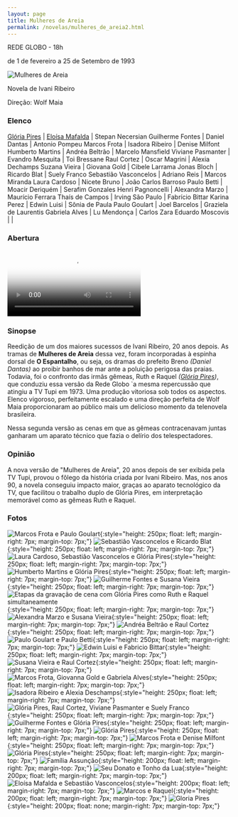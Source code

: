```yaml
---
layout: page
title: Mulheres de Areia
permalink: /novelas/mulheres_de_areia2.html
---
```


REDE GLOBO - 18h

de 1 de fevereiro a 25 de Setembro de 1993

![Mulheres de Areia](/novelas/img/mulheres_de_areia_logo.jpg)

Novela de Ivani Ribeiro

Direção: Wolf Maia

### Elenco

[Glória Pires](/novelas/gloria_pires.html) | [Eloísa Mafalda](/novelas/eloisa_mafalda.html) | Stepan Necersian
Guilherme Fontes | Daniel Dantas | Antonio Pompeu
Marcos Frota | Isadora Ribeiro | Denise Milfont
Humberto Martins | Andréa Beltrão | Marcelo Mansfield
Viviane Pasmanter | Evandro Mesquita | Toi Bressane
Raul Cortez | Oscar Magrini | Alexia Dechamps
Suzana Vieira | Giovana Gold | Cibele Larrama
Jonas Bloch | Ricardo Blat | Suely Franco
Sebastião Vasconcelos | Adriano Reis | Marcos Miranda
Laura Cardoso | Nicete Bruno | João Carlos Barroso
Paulo Betti | Moacir Deriquém | Serafim Gonzales
Henri Pagnoncelli | Alexandra Marzo | Maurício Ferrara
Thaís de Campos | Irving São Paulo | Fabrício Bittar
Karina Perez | Edwin Luisi | Sônia de Paula
Paulo Goulart | Joel Barcelos | Graziela de Laurentis
Gabriela Alves | Lu Mendonça | Carlos Zara
Eduardo Moscovis | |

### Abertura

<video poster="/novelas/img/mulheres_de_areia_abertura.png" id="player" playsinline controls>
    <source src="https://124700.selcdn.ru/srv.victor3d.com.br/novelas/mulheres_de_areia_1993.mp4" type="video/mp4">
</video>

### Sinopse

Reedição de um dos maiores sucessos de Ivani Ribeiro, 20 anos depois. As tramas de **Mulheres de Areia** dessa vez, foram incorporadas à espinha dorsal de **O Espantalho**, ou seja, os dramas do prefeito Breno *(Daniel Dantas)* ao proibir banhos de mar ante a poluição perigosa das praias. Todavia, foi o confronto das irmãs gêmeas, Ruth e Raquel *([Glória Pires](/novelas/gloria_pires.html))*, que conduziu essa versão da Rede Globo `a mesma repercussão que atingiu a TV Tupi em 1973. Uma produção vitoriosa sob todos os aspectos. Elenco vigoroso, perfeitamente escalado e uma direção perfeita de Wolf Maia proporcionaram ao público mais um delicioso momento da telenovela brasileira.

Nessa segunda versão as cenas em que as gêmeas contracenavam juntas ganharam um aparato técnico que fazia o delírio dos telespectadores.

### Opinião

A nova versão de "Mulheres de Areia", 20 anos depois de ser exibida pela TV Tupi, provou o fôlego da história criada por Ivani Ribeiro. Mas, nos anos 90, a novela conseguiu impacto maior, graças ao aparato tecnológico da TV, que facilitou o trabalho duplo de Glória Pires, em interpretação memorável como as gêmeas Ruth e Raquel.

### Fotos

![Marcos Frota e Paulo Goulart](/novelas/img/mulheres_de_areia_marcos_frota_e_paulo_goulart.jpg){:style="height: 250px; float: left; margin-right: 7px; margin-top: 7px;"}
![Sebastião Vasconcelos e Ricardo Blat](/novelas/img/mulheres_de_areia_sebastiao_vasconcellos_e_ricardo_blat.jpg){:style="height: 250px; float: left; margin-right: 7px; margin-top: 7px;"}
![Laura Cardoso, Sebastião Vasconcelos e Glória Pires](/novelas/img/mulheres_de_areia_laura_cardoso_sebastiao_vasconcelos_e_gloria_pires.jpg){:style="height: 250px; float: left; margin-right: 7px; margin-top: 7px;"}
![Humberto Martins e Glória Pires](/novelas/img/mulheres_de_areia_humberto_martins_e_gloria_pires.jpg){:style="height: 250px; float: left; margin-right: 7px; margin-top: 7px;"}
![Guilherme Fontes e Susana Vieira](/novelas/img/mulheres_de_areia_guilherme_fontes_e_susana_vieira.jpg){:style="height: 250px; float: left; margin-right: 7px; margin-top: 7px;"}
![Etapas da gravação de cena com Glória Pires como Ruth e Raquel simultaneamente](/novelas/img/mulheres_de_areia_ruth_e_raquel.jpg){:style="height: 250px; float: left; margin-right: 7px; margin-top: 7px;"}
![Alexandra Marzo e Susana Vieira](/novelas/img/mulheres_de_areia_alexandra_marzo_e_susana_vieira.jpg){:style="height: 250px; float: left; margin-right: 7px; margin-top: 7px;"}
![Andréa Beltrão e Raul Cortez](/novelas/img/mulheres_de_areia_andrea_beltrao_e_raul_cortez.jpg){:style="height: 250px; float: left; margin-right: 7px; margin-top: 7px;"}
![Paulo Goulart e Paulo Betti](/novelas/img/mulheres_de_areia_paulo_goulart_e_paulo_betti.jpg){:style="height: 250px; float: left; margin-right: 7px; margin-top: 7px;"}
![Edwin Luisi e Fabricio Bittar](/novelas/img/mulheres_de_areia_edwin_luisi_e_fabricio_bittar.jpg){:style="height: 250px; float: left; margin-right: 7px; margin-top: 7px;"}
![Susana Vieira e Raul Cortez](/novelas/img/mulheres_de_areia_susana_vieira_e_raul_cortez.jpg){:style="height: 250px; float: left; margin-right: 7px; margin-top: 7px;"}
![Marcos Frota, Giovanna Gold e Gabriela Alves](/novelas/img/mulheres_de_areia_marcos_frota_giovanna_gold_e_gabriela_alves.jpg){:style="height: 250px; float: left; margin-right: 7px; margin-top: 7px;"}
![Isadora Ribeiro e Alexia Deschamps](/novelas/img/mulheres_de_areia_isadora_ribeiro_e_alexia_deschamps.jpg){:style="height: 250px; float: left; margin-right: 7px; margin-top: 7px;"}
![Glória Pires, Raul Cortez, Viviane Pasmanter e Suely Franco](/novelas/img/mulheres_de_areia_gloria_pires_raul_cortez_viviane_pasmanter_e_suely_franco.jpg){:style="height: 250px; float: left; margin-right: 7px; margin-top: 7px;"}
![Guilherme Fontes e Glória Pires](/novelas/img/mulheres_de_areia_guilherme_fontes_e_gloria_pires.jpg){:style="height: 250px; float: left; margin-right: 7px; margin-top: 7px;"}
![Glória Pires](/novelas/img/mulheres_de_areia_gloria_pires.jpg){:style="height: 250px; float: left; margin-right: 7px; margin-top: 7px;"}
![Marcos Frota e Denise Milfont](/novelas/img/mulheres_de_areia_marcos_frota_e_denise_milfont.jpg){:style="height: 250px; float: left; margin-right: 7px; margin-top: 7px;"}
![Glória Pires](/novelas/img/mulheres_de_areia_gloria_pires2.jpg){:style="height: 250px; float: left; margin-right: 7px; margin-top: 7px;"}
![Família Assunção](/novelas/img/mulheres_de_areia_raul_suzana_viviane_m.jpg){:style="height: 200px; float: left; margin-right: 7px; margin-top: 7px;"}
![Seu Donato e Tonho da Lua](/novelas/img/mulheres_de_areia_paulo_goulart_e_marcos_f.jpg){:style="height: 200px; float: left; margin-right: 7px; margin-top: 7px;"}
![Eloísa Mafalda e Sebastião Vasconcelos](/novelas/img/mulheres_de_areia_eloisa_mafalda_e.jpg){:style="height: 200px; float: left; margin-right: 7px; margin-top: 7px;"}
![Marcos e Raquel](/novelas/img/mulheres_de_areia_guilerme_fontes_e_g_pires.jpg){:style="height: 200px; float: left; margin-right: 7px; margin-top: 7px;"}
![Gloria Pires](/novelas/img/mulheres_de_areia_glorias_pires.jpg){:style="height: 200px; float: none; margin-right: 7px; margin-top: 7px;"}

